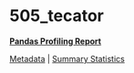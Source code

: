 # 505_tecator

[**Pandas Profiling Report**](https://epistasislab.github.io/penn-ml-benchmarks/profile/505_tecator.html)

[Metadata](metadata.yaml) | [Summary Statistics](summary_stats.csv)

